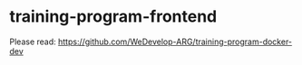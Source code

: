 # training-program-frontend

Please read: https://github.com/WeDevelop-ARG/training-program-docker-dev
